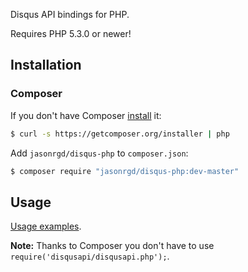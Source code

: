 Disqus API bindings for PHP.

Requires PHP 5.3.0 or newer!

## Installation

### Composer

If you don't have Composer [install](http://getcomposer.org/doc/00-intro.md#installation) it:

```bash
$ curl -s https://getcomposer.org/installer | php
```

Add `jasonrgd/disqus-php` to `composer.json`:

```bash
$ composer require "jasonrgd/disqus-php:dev-master"
```


## Usage

[Usage examples](README.rst).

**Note:** Thanks to Composer you don't have to use `require('disqusapi/disqusapi.php');`.